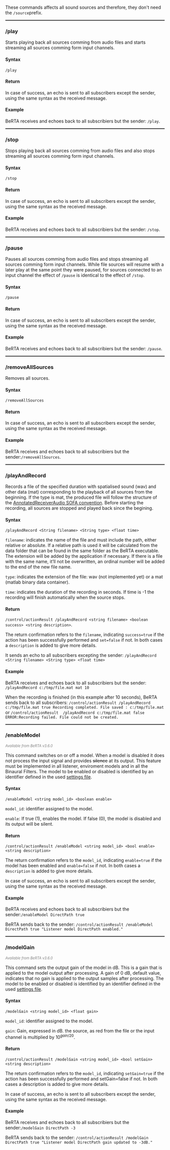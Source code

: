 These commands affects all sound sources and therefore, they don't need the `/source`prefix.

<!----------------------------------------------------------------------------------->
<hr style="border:1px solid gray">

### **/play**
Starts playing back all sources comming from audio files and starts streaming all sources comming form input channels.

#### Syntax
`/play`

#### Return
In case of success, an echo is sent to all subscribers except the sender, using the same syntax as the received message.

#### Example
BeRTA receives and echoes back to all subscribiers but the sender:  `/play`.

<!----------------------------------------------------------------------------------->
<hr style="border:1px solid gray">

### **/stop**
Stops playing back all sources comming from audio files and also stops streaming all sources comming form input channels.

#### Syntax
`/stop`

#### Return
In case of success, an echo is sent to all subscribers except the sender, using the same syntax as the received message.

#### Example
BeRTA receives and echoes back to all subscribiers but the sender: `/stop`.


<!----------------------------------------------------------------------------------->
<hr style="border:1px solid gray">

### **/pause**
Pauses all sources comming from audio files and stops streaming all sources comming form input channels. While file sources will resume with a later play at the same point they were paused, for sources connected to an input channel the effect of `/pause` is identical to the effect of `/stop`. 

#### Syntax
`/pause`

#### Return
In case of success, an echo is sent to all subscribers except the sender, using the same syntax as the received message.

#### Example
BeRTA receives and echoes back to all subscribiers but the sender: `/pause`.

<!----------------------------------------------------------------------------------->
<hr style="border:1px solid gray">

### **/removeAllSources**
Removes all sources. 

#### Syntax
`/removeAllSources`

#### Return
In case of success, an echo is sent to all subscribers except the sender, using the same syntax as the received message.

#### Example
BeRTA receives and echoes back to all subscribiers but the sender:`/removeAllSources`.

<!----------------------------------------------------------------------------------->
<hr style="border:1px solid gray">

### **/playAndRecord**
Records a file of the specified duration with spatialised sound (wav) and other data (mat) corresponding to the playback of all sources from the beginning. If the type is mat, the produced file will follow the structure of the [AnnotatedReceiverAudio SOFA convention](https://www.sofaconventions.org/mediawiki/index.php/AnnotatedReceiverAudio). Before starting the recording, all sources are stopped and played back since the begining. 

#### Syntax
`/playAndRecord <String filename> <String type> <float time>`

`filename`: indicates the name of the file and must include the path, either relative or absolute. If a relative path is used it will be calculated from the data folder that can be found in the same folder as the BeRTA executable. The extension will be added by the application if necessary. If there is a file with the same name, it’ll not be overwritten, an ordinal number will be added to the end of the new file name.

`type`: indicates the extension of the file: wav (not implemented yet)  or a mat (matlab binary data container).

`time`: indicates the duration of the recording in seconds. If time is -1 the recording will finish automatically when the source stops.

#### Return 
`/control/actionResult /playAndRecord <string filename> <boolean success> <string description>`. 

The return confirmation refers to the `filename`, indicating `success=true` if the action has been successfully performed and `set=false` if not. In both cases a `description` is added to give more details. 

It sends an echo to all subscribers excepting the sender: `/playAndRecord <String filename> <String type> <float time>`

#### Example
BeRTA receives and echoes back to all subscribiers but the sender: `/playAndRecord c:/tmp/file.mat mat 10`

When the recording is finished (in this example after 10 seconds), BeRTA sends back to all subscribers: `/control/actionResult /playAndRecord c:/tmp/file.mat true Recording completed. File saved : c:/tmp/file.mat` or `/control/actionResult  /playAndRecord c:/tmp/file.mat false ERROR:Recording failed. File could not be created.`

<!----------------------------------------------------------------------------------->
<hr style="border:1px solid gray">

### **/enableModel**
<span style="font-size: 0.8em; color: grey; font-style: italic;">Available from BeRTA v3.6.0</span>

This command switches on or off a model. When a model is disabled it does not process the input signal and provides ~~silence~~ at its output. This feature must be implemented in all listener, enviroment models and in all the Binaural Filters. The model to be enabled or disabled is identified by an identifier defined in the used [settings file](../applications/settingsFile.md).

#### Syntax
`/enableModel <string model_id> <boolean enable>`

`model_id`: identifier assigned to the model.

`enable`: If true (1), enables the model. If false (0), the model is disabled and its output will be silent.

#### Return
`/control/actionResult /enableModel <string model_id> <bool enable> <string description>`

The return confirmation refers to the `model_id`, indicating `enable=true` if the model has been enabled and `enable=false` if not. In both cases a `description` is added to give more details. 

In case of success, an echo is sent to all subscribers except the sender, using the same syntax as the received message.

#### Example
BeRTA receives and echoes back to all subscribiers but the sender:`/enableModel DirectPath true`

BeRTA sends back to the sender: `/control/actionResult /enableModel DirectPath true "Listener model DirectPath enabled."`

<!----------------------------------------------------------------------------------->
<hr style="border:1px solid gray">

### **/modelGain**

<span style="font-size: 0.8em; color: grey; font-style: italic;">Available from BeRTA v3.6.0</span>

This command sets the output gain of the model in dB. This is a gain that is applied to the model output after processing. A gain of 0 dB, default value, indicates that no gain is applied to the output samples after processing. The model to be enabled or disabled is identified by an identifier defined in the used [settings file](../applications/settingsFile.md).

#### Syntax
`/modelGain <string model_id> <float gain>`

`model_id`: identifier assigned to the model.

`gain`: Gain, expressed in dB. the source, as red from the file or the input channel is multiplied by $10^{gain / 20}$. 


#### Return
`/control/actionResult /modelGain <string model_id> <bool setGain> <string description>`

The return confirmation refers to the `model_id`, indicating `setGain=true` if the action has been successfully performed and setGain=false if not. In both cases a description is added to give more details.

In case of success, an echo is sent to all subscribers except the sender, using the same syntax as the received message.

#### Example
BeRTA receives and echoes back to all subscribiers but the sender:`/modelGain DirectPath -3`

BeRTA sends back to the sender: `/control/actionResult /modelGain DirectPath true "Listener model DirectPath gain updated to -3dB."`
